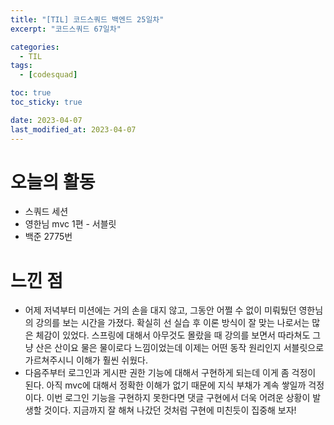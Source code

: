 ```yaml
---
title: "[TIL] 코드스쿼드 백엔드 25일차"
excerpt: "코드스쿼드 67일차"

categories:
  - TIL
tags:
  - [codesquad]

toc: true
toc_sticky: true

date: 2023-04-07
last_modified_at: 2023-04-07
---
```


# 오늘의 활동

- 스쿼드 세션
- 영한님 mvc 1편 - 서블릿
- 백준 2775번

# 느낀 점

- 어제 저녁부터 미션에는 거의 손을 대지 않고, 그동안 어쩔 수 없이 미뤄뒀던 영한님의 강의를 보는 시간을 가졌다. 확실히 선 실습 후 이론 방식이 잘 맞는 나로서는 많은 체감이 있었다. 스프링에 대해서 아무것도 몰랐을 때 강의를 보면서 따라쳐도 그냥 산은 산이요 물은 물이로다 느낌이었는데 이제는 어떤 동작 원리인지 서블릿으로 가르쳐주시니 이해가 훨씬 쉬웠다.
- 다음주부터 로그인과 게시판 권한 기능에 대해서 구현하게 되는데 이게 좀 걱정이 된다. 아직 mvc에 대해서 정확한 이해가 없기 때문에 지식 부채가 계속 쌓일까 걱정이다. 이번 로그인 기능을 구현하지 못한다면 댓글 구현에서 더욱 어려운 상황이 발생할 것이다. 지금까지 잘 해쳐 나갔던 것처럼 구현에 미친듯이 집중해 보자!